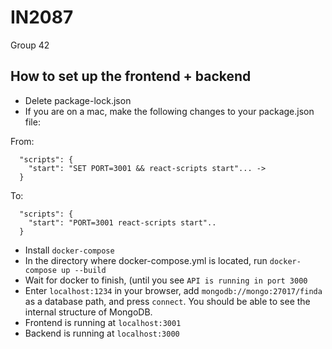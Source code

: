 # IN2087
Group 42

## How to set up the frontend + backend
- Delete package-lock.json
- If you are on a mac, make the following changes to your package.json file:

From:
```
  "scripts": {
    "start": "SET PORT=3001 && react-scripts start"... -> 
  }
```
To:
```
  "scripts": {
    "start": "PORT=3001 react-scripts start"..
  }
```
- Install `docker-compose`
- In the directory where docker-compose.yml is located, run `docker-compose up --build`
- Wait for docker to finish, (until you see `API is running in port 3000`
- Enter `localhost:1234` in your browser, add `mongodb://mongo:27017/finda` as a database path, and press `connect`. You should be able to see the internal structure of MongoDB.
- Frontend is running at `localhost:3001`
- Backend is running at `localhost:3000`
